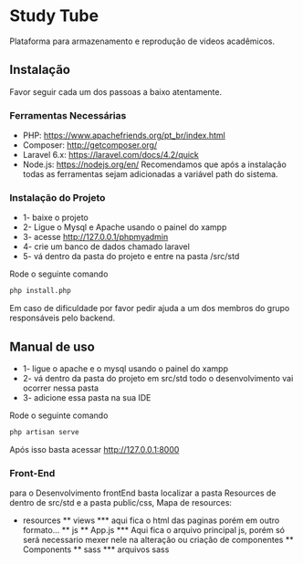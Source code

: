 # Study Tube
 Plataforma para armazenamento e reprodução de videos acadêmicos.

## Instalação
Favor seguir cada um dos passoas a baixo atentamente.

### Ferramentas Necessárias
* PHP: https://www.apachefriends.org/pt_br/index.html
* Composer: http://getcomposer.org/
* Laravel 6.x: https://laravel.com/docs/4.2/quick
* Node.js: https://nodejs.org/en/
Recomendamos que após a instalação todas as ferramentas sejam adicionadas a variável path do sistema.

### Instalação do Projeto
* 1- baixe o projeto
* 2- Ligue o Mysql e Apache usando o painel do xampp
* 3- acesse http://127.0.0.1/phpmyadmin
* 4- crie um banco de dados chamado laravel
* 5- vá dentro da pasta do projeto e entre na pasta /src/std

Rode o seguinte comando
```sh
php install.php
```
Em caso de dificuldade por favor pedir ajuda a um dos membros do grupo responsáveis pelo backend.

## Manual de uso
* 1- ligue o apache e o mysql usando o painel do xampp
* 2- vá dentro da pasta do projeto em src/std todo o desenvolvimento vai ocorrer nessa pasta
* 3- adicione essa pasta na sua IDE

Rode o seguinte comando
```sh
php artisan serve
```
Após isso basta acessar http://127.0.0.1:8000

### Front-End
para o Desenvolvimento frontEnd basta localizar a pasta Resources de dentro de src/std e a pasta public/css, Mapa de resources:
* resources 
 ** views
   *** aqui fica o html das paginas porém em outro formato...
 ** js
   ** App.js 
      *** Aqui fica o arquivo principal js, porém só será necessario mexer nele na alteração ou criação de componentes
   ** Components
 ** sass
   *** arquivos sass
